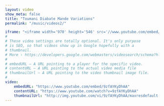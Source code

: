 ```yaml
---
layout: video
show_meta: false
title: "Toumani Diabate Mande Variations"
permalink: "/music/videos2/"

iframe: "<iframe width='970' height='546' src='//www.youtube.com/embed/9zfAYKyDhAA' frameborder='0' allowfullscreen></iframe>"
#
# These video settings are totally optional. It's only purpose
# is SEO, so that videos show up in Google hopefully with a 
# thumbnail.
# More › https://developers.google.com/webmasters/videosearch/schema?hl=en&rd=1
#
# embedURL – A URL pointing to a player for the specific video.
# contentURL – A URL pointing to the actual video media file
# thumbnailUrl – A URL pointing to the video thumbnail image file.
#
video:
    embedURL: "https://www.youtube.com/embed/9zfAYKyDhAA"
    contentURL: "https://www.youtube.com/watch?v=9zfAYKyDhAA"
    thumbnailUrl: "http://img.youtube.com/vi/9zfAYKyDhAA/maxresdefault.jpg"
---
```


<a href="{{ site.url }}{{ site.baseurl }}/music/videos/" Back to Video list></a>
